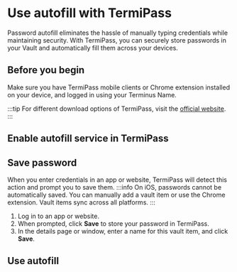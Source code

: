 # Use autofill with TermiPass

Password autofill eliminates the hassle of manually typing credentials while maintaining security. With TermiPass, you can securely store passwords in your Vault and automatically fill them across your devices.

## Before you begin

Make sure you have TermiPass mobile clients or Chrome extension installed on your device, and logged in using your Terminus Name.

:::tip
For different download options of TermiPass, visit the [official website](https://www.jointerminus.com/termipass).
:::

## Enable autofill service in TermiPass
<tabs>
<template #Android>

1. Open TermiPass, and go to **Settings** > **Autofill**.
2. Turn on Autofill, and select TermiPass as your autofill provider.
3. Review and accept the security note when prompted.
</template>
<template #iOS>

Due to iOS system restrictions, you have to manually enable autofill for TermiPass:

1. Open the Settings app on your iOS device.
2. Use the search feature to quickly find the autofill settings.
3. Ensure the Autofill service is on, then activate TermiPass as an autofill provider.

</template>
<template #TermiPass-browser-extension>

Autofill is automatically enabled upon logging in with the browser extension.
</template>
</tabs>

## Save password
When you enter credentials in an app or website, TermiPass will detect this action and prompt you to save them.
:::info
On iOS, passwords cannot be automatically saved. You can manually add a vault item or use the Chrome extension. Vault items sync across all platforms.
:::
1. Log in to an app or website.
2. When prompted, click **Save** to store your password in TermiPass.
3. In the details page or window, enter a name for this vault item, and click **Save**.

## Use autofill

<tabs>
<template #Android>

1. Open an app or website where you aren't logged in.
2. Tap the username or password field.
3. In the overlay popup, tap **Autofill with TermiPass**.
4. Unlock Vault to access your saved credentials.
5. Select the matching vault item to autofill your login details.
</template>
<template #iOS>

1. Open an app or website where you aren't logged in.
2. Tap the username or password field. A keyboard will slide up with a matching login, or with a **Password** option.
3. If a matching login is displayed, tap it to autofill.
4. If the **Password** option is displayed, tap it and unlock Vault to access available vault items for the login.
   :::info
   If other autofill services like iCloud Keychain are active, select **TermiPass** in the provider list.
   :::
5. Select the matching vault item to autofill your login details.
</template>
<template #TermiPass-browser-extension>

1. Open a website where you aren't logged in.
2. Click the TermiPass icon in the text field.
3. In the overlay popup, select the matching login to autofill your login details.
4. If no credentials are saved for this site, select **New item** to add a new vault item.
</template>
</tabs>



